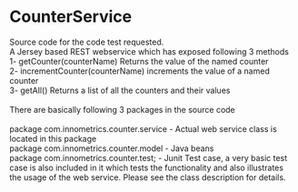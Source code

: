 # CounterService
Source code for the code test requested.<BR>
A Jersey based REST webservice which has exposed following 3 methods <BR>
1- getCounter(counterName) Returns the value of the named counter<BR>
2- incrementCounter(counterName) increments the value of a named counter<BR>
3- getAll() Returns a list of all the counters and their values<BR>
<BR>
There are basically following 3 packages in the source code<BR>
<BR>
package com.innometrics.counter.service   -   Actual web service class is located in this package<BR>
package com.innometrics.counter.model     -   Java beans<BR>
package com.innometrics.counter.test;     -   Junit Test case, a very basic test case is also included in it which tests the functionality and also illustrates the usage of the web service. Please see the class description for details.


